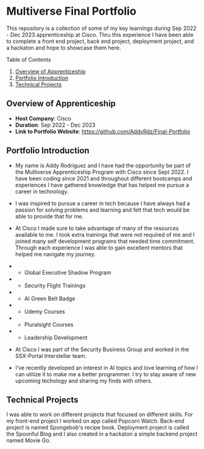# Multiverse Final Portfolio

This repository is a collection of some of my key learnings during Sep 2022 - Dec 2023 apprenticeship at Cisco. Thru this experience I have been able to complete a front end project, back end project, deployment project, and a hackaton and hope to showcase them here. 

<summary>Table of Contents</summary>
<ol>
<li><a href= "#overview of apprenticeship">Overview of Apprenticeship</a></li>
<li><a href= "#portfolio introduction">Portfolio Introduction</a></li>
<li><a href= "#technical projects">Technical Projects</a></li>
</ol>

## Overview of Apprenticeship
- **Host Company**: Cisco
- **Duration**: Sep 2022 - Dec 2023
- **Link to Portfolio Website**: https://github.com/AddyRdz/Final-Portfolio

## Portfolio Introduction
- My name is Addy Rodriguez and I have had the opportunity be part of the Multiverse Apprenticeship Program with Cisco since Sept 2022. I have been coding since 2021 and throughout different bootcamps and experiences I have gathered knowledge that has helped me pursue a career in technology. 
- I was inspired to pursue a career in tech because I have always had a passion for solving problems and learning and felt that tech would be able to provide that for me. 
- At Cisco I made sure to take advantage of many of the resources available to me. I took extra trainings that were not required of me and I joined many self development programs that needed time commitment. Through each experience I was able to gain excellent mentors that helped me navigate my journey.
- * Global Executive Shadow Program
- * Security Flight Trainings
- * AI Green Belt Badge
- * Udemy Courses
- * Pluralsight Courses
- * Leadership Development

- At Cisco I was part of the Security Business Group and worked in the SSX-Portal Interstellar team.
- I've recently developed an interest in AI topics and love learning of how I can utilize it to make me a better programmer. I try to stay aware of new upcoming techology and sharing my finds with others.

## Technical Projects
I was able to work on different projects that focused on different skills. For my front-end project I worked on app called Popcorn Watch. Back-end project is named Spongebob's recipe book. Deployment project is called the Spoonful Blog and I also created in a hackaton a simple backend project named Movie Go.
